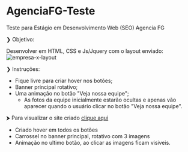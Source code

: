 # AgenciaFG-Teste
Teste para Estágio em Desenvolvimento Web (SEO) Agencia FG

❯ Objetivo:

Desenvolver em HTML, CSS e Js/Jquery com o layout enviado:
![empresa-x-layout](https://github.com/MayaraPlaza/AgenciaFG-Teste/assets/74818185/385052b3-09ab-40b3-aa0b-e8ed899d2fcc)

❯ Instruções:

- Fique livre para criar hover nos botões;
- Banner principal rotativo;
- Uma animação no botão "Veja nossa equipe";
	- As fotos da equipe inicialmente estarão ocultas e apenas vão aparecer quando o usuário clicar no botão "Veja nossa equipe".

⮞ Para visualizar o site criado <a href="https://mayaraplaza.github.io/AgenciaFG-Teste/Projeto-Site/index.html">clique aqui</a>

- Criado hover em todos os botões
- Carrossel no banner principal, rotativo com 3 imagens
- Animação no ultimo botão, ao clicar as imagens ficam visiveis.
